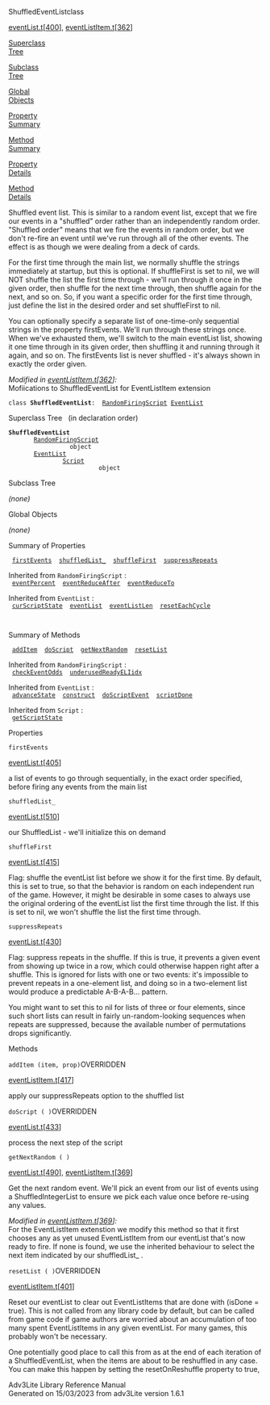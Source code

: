 ---
---
<span class="title">ShuffledEventList</span><span class="type">class</span>

[eventList.t](../file/eventList.t.html)\[[400](../source/eventList.t.html#400)\],
[eventListItem.t](../file/eventListItem.t.html)\[[362](../source/eventListItem.t.html#362)\]

[Superclass  
Tree](#_SuperClassTree_)

[Subclass  
Tree](#_SubClassTree_)

[Global  
Objects](#_ObjectSummary_)

[Property  
Summary](#_PropSummary_)

[Method  
Summary](#_MethodSummary_)

[Property  
Details](#_Properties_)

[Method  
Details](#_Methods_)

<div class="fdesc">

Shuffled event list. This is similar to a random event list, except that
we fire our events in a "shuffled" order rather than an independently
random order. "Shuffled order" means that we fire the events in random
order, but we don't re-fire an event until we've run through all of the
other events. The effect is as though we were dealing from a deck of
cards.

For the first time through the main list, we normally shuffle the
strings immediately at startup, but this is optional. If shuffleFirst is
set to nil, we will NOT shuffle the list the first time through - we'll
run through it once in the given order, then shuffle for the next time
through, then shuffle again for the next, and so on. So, if you want a
specific order for the first time through, just define the list in the
desired order and set shuffleFirst to nil.

You can optionally specify a separate list of one-time-only sequential
strings in the property firstEvents. We'll run through these strings
once. When we've exhausted them, we'll switch to the main eventList
list, showing it one time through in its given order, then shuffling it
and running through it again, and so on. The firstEvents list is never
shuffled - it's always shown in exactly the order given.

*Modified in
[eventListItem.t](../file/eventListItem.t.html)\[[362](../source/eventListItem.t.html#362)\]:*  
Mofiications to ShuffledEventList for EventListItem extension

`class `**`ShuffledEventList`**` :   `[`RandomFiringScript`](../object/RandomFiringScript.html)`   `[`EventList`](../object/EventList.html)

</div>

<span id="_SuperClassTree_"></span>

<div class="mjhd">

<span class="hdln">Superclass Tree</span>   (in declaration order)

</div>

**`ShuffledEventList`**  
`         `[`RandomFiringScript`](../object/RandomFiringScript.html)  
`                 object`  
`         `[`EventList`](../object/EventList.html)  
`                 `[`Script`](../object/Script.html)  
`                         object`  
<span id="_SubClassTree_"></span>

<div class="mjhd">

<span class="hdln">Subclass Tree</span>  

</div>

*(none)* <span id="_ObjectSummary_"></span>

<div class="mjhd">

<span class="hdln">Global Objects</span>  

</div>

*(none)* <span id="_PropSummary_"></span>

<div class="mjhd">

<span class="hdln">Summary of Properties</span>  

</div>

` `[`firstEvents`](#firstEvents)`  `[`shuffledList_`](#shuffledList_)`  `[`shuffleFirst`](#shuffleFirst)`  `[`suppressRepeats`](#suppressRepeats)`  `

Inherited from `RandomFiringScript` :  
` `[`eventPercent`](../object/RandomFiringScript.html#eventPercent)`  `[`eventReduceAfter`](../object/RandomFiringScript.html#eventReduceAfter)`  `[`eventReduceTo`](../object/RandomFiringScript.html#eventReduceTo)`  `

Inherited from `EventList` :  
` `[`curScriptState`](../object/EventList.html#curScriptState)`  `[`eventList`](../object/EventList.html#eventList)`  `[`eventListLen`](../object/EventList.html#eventListLen)`  `[`resetEachCycle`](../object/EventList.html#resetEachCycle)`  `

` `

<span id="_MethodSummary_"></span>

<div class="mjhd">

<span class="hdln">Summary of Methods</span>  

</div>

` `[`addItem`](#addItem)`  `[`doScript`](#doScript)`  `[`getNextRandom`](#getNextRandom)`  `[`resetList`](#resetList)`  `

Inherited from `RandomFiringScript` :  
` `[`checkEventOdds`](../object/RandomFiringScript.html#checkEventOdds)`  `[`underusedReadyELIidx`](../object/RandomFiringScript.html#underusedReadyELIidx)`  `

Inherited from `EventList` :  
` `[`advanceState`](../object/EventList.html#advanceState)`  `[`construct`](../object/EventList.html#construct)`  `[`doScriptEvent`](../object/EventList.html#doScriptEvent)`  `[`scriptDone`](../object/EventList.html#scriptDone)`  `

Inherited from `Script` :  
` `[`getScriptState`](../object/Script.html#getScriptState)`  `

<span id="_Properties_"></span>

<div class="mjhd">

<span class="hdln">Properties</span>  

</div>

<span id="firstEvents"></span>

`firstEvents`

[eventList.t](../file/eventList.t.html)\[[405](../source/eventList.t.html#405)\]

<div class="desc">

a list of events to go through sequentially, in the exact order
specified, before firing any events from the main list

</div>

<span id="shuffledList_"></span>

`shuffledList_`

[eventList.t](../file/eventList.t.html)\[[510](../source/eventList.t.html#510)\]

<div class="desc">

our ShuffledList - we'll initialize this on demand

</div>

<span id="shuffleFirst"></span>

`shuffleFirst`

[eventList.t](../file/eventList.t.html)\[[415](../source/eventList.t.html#415)\]

<div class="desc">

Flag: shuffle the eventList list before we show it for the first time.
By default, this is set to true, so that the behavior is random on each
independent run of the game. However, it might be desirable in some
cases to always use the original ordering of the eventList list the
first time through the list. If this is set to nil, we won't shuffle the
list the first time through.

</div>

<span id="suppressRepeats"></span>

`suppressRepeats`

[eventList.t](../file/eventList.t.html)\[[430](../source/eventList.t.html#430)\]

<div class="desc">

Flag: suppress repeats in the shuffle. If this is true, it prevents a
given event from showing up twice in a row, which could otherwise happen
right after a shuffle. This is ignored for lists with one or two events:
it's impossible to prevent repeats in a one-element list, and doing so
in a two-element list would produce a predictable A-B-A-B... pattern.

You might want to set this to nil for lists of three or four elements,
since such short lists can result in fairly un-random-looking sequences
when repeats are suppressed, because the available number of
permutations drops significantly.

</div>

<span id="_Methods_"></span>

<div class="mjhd">

<span class="hdln">Methods</span>  

</div>

<span id="addItem"></span>

`addItem (item, prop)`<span class="rem">OVERRIDDEN</span>

[eventListItem.t](../file/eventListItem.t.html)\[[417](../source/eventListItem.t.html#417)\]

<div class="desc">

apply our suppressRepeats option to the shuffled list

</div>

<span id="doScript"></span>

`doScript ( )`<span class="rem">OVERRIDDEN</span>

[eventList.t](../file/eventList.t.html)\[[433](../source/eventList.t.html#433)\]

<div class="desc">

process the next step of the script

</div>

<span id="getNextRandom"></span>

`getNextRandom ( )`

[eventList.t](../file/eventList.t.html)\[[490](../source/eventList.t.html#490)\],
[eventListItem.t](../file/eventListItem.t.html)\[[369](../source/eventListItem.t.html#369)\]

<div class="desc">

Get the next random event. We'll pick an event from our list of events
using a ShuffledIntegerList to ensure we pick each value once before
re-using any values.

*Modified in
[eventListItem.t](../file/eventListItem.t.html)\[[369](../source/eventListItem.t.html#369)\]:*  
For the EventListItem extenstion we modify this method so that it first
chooses any as yet unused EventListItem from our eventList that's now
ready to fire. If none is found, we use the inherited behaviour to
select the next item indicated by our shuffledList\_ .

</div>

<span id="resetList"></span>

`resetList ( )`<span class="rem">OVERRIDDEN</span>

[eventListItem.t](../file/eventListItem.t.html)\[[401](../source/eventListItem.t.html#401)\]

<div class="desc">

Reset our eventList to clear out EventListItems that are done with
(isDone = true). This is not called from any library code by default,
but can be called from game code if game authors are worried about an
accumulation of too many spent EventListItems in any given eventList.
For many games, this probably won't be necessary.

One potentially good place to call this from as at the end of each
iteration of a ShuffledEventList, when the items are about to be
reshuffled in any case. You can make this happen by setting the
resetOnReshuffle property to true,

</div>

<div class="ftr">

Adv3Lite Library Reference Manual  
Generated on 15/03/2023 from adv3Lite version 1.6.1

</div>
